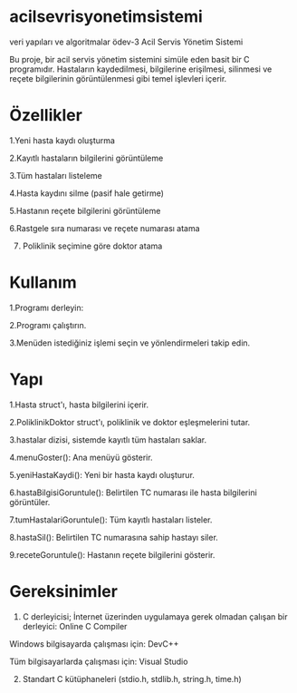 # acilsevrisyonetimsistemi
 veri yapıları ve algoritmalar ödev-3
Acil Servis Yönetim Sistemi

Bu proje, bir acil servis yönetim sistemini simüle eden basit bir C programıdır. Hastaların kaydedilmesi, bilgilerine erişilmesi, silinmesi ve reçete bilgilerinin görüntülenmesi gibi temel işlevleri içerir.

# Özellikler

1.Yeni hasta kaydı oluşturma

2.Kayıtlı hastaların bilgilerini görüntüleme

3.Tüm hastaları listeleme

4.Hasta kaydını silme (pasif hale getirme)

5.Hastanın reçete bilgilerini görüntüleme

6.Rastgele sıra numarası ve reçete numarası atama

7. Poliklinik seçimine göre doktor atama

# Kullanım

1.Programı derleyin:

2.Programı çalıştırın.

3.Menüden istediğiniz işlemi seçin ve yönlendirmeleri takip edin.

# Yapı

1.Hasta struct'ı, hasta bilgilerini içerir.

2.PoliklinikDoktor struct'ı, poliklinik ve doktor eşleşmelerini tutar.

3.hastalar dizisi, sistemde kayıtlı tüm hastaları saklar.

4.menuGoster(): Ana menüyü gösterir.

5.yeniHastaKaydi(): Yeni bir hasta kaydı oluşturur.

6.hastaBilgisiGoruntule(): Belirtilen TC numarası ile hasta bilgilerini görüntüler.

7.tumHastalariGoruntule(): Tüm kayıtlı hastaları listeler.

8.hastaSil(): Belirtilen TC numarasına sahip hastayı siler.

9.receteGoruntule(): Hastanın reçete bilgilerini gösterir.

# Gereksinimler

1. C derleyicisi;
İnternet üzerinden uygulamaya gerek olmadan çalışan bir derleyici: Online C Compiler

Windows bilgisayarda çalışması için: DevC++

Tüm bilgisayarlarda çalışması için: Visual Studio

2. Standart C kütüphaneleri (stdio.h, stdlib.h, string.h, time.h)
